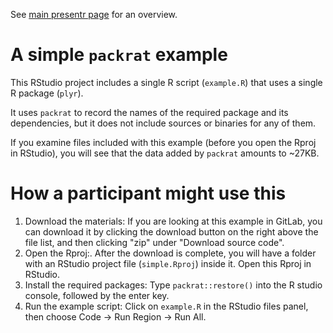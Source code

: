 See [main presentr page](https://gitlab.com/airbornemint/presentr) for an overview.

# A simple `packrat` example

This RStudio project includes a single R script (`example.R`) that uses a single R package (`plyr`). 

It uses `packrat` to record the names of the required package and its dependencies, but it does not include sources or binaries for any of them.

If you examine files included with this example (before you open the Rproj in RStudio), you will see that the data added by `packrat` amounts to ~27KB.

# How a participant might use this

1. Download the materials: If you are looking at this example in GitLab, you can download it by clicking the download button on the right above the file list, and then clicking "zip" under "Download source code".
2. Open the Rproj:. After the download is complete, you will have a folder with an RStudio project file (`simple.Rproj`) inside it. Open this Rproj in RStudio.
3. Install the required packages: Type `packrat::restore()` into the R studio console, followed by the enter key.
4. Run the example script: Click on `example.R` in the RStudio files panel, then choose Code → Run Region → Run All.